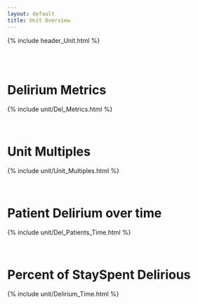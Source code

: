```yaml
---
layout: default
title: Unit Overview
---
```

{% include header_Unit.html %}

<br><br>


# Delirium Metrics
{% include unit/Del_Metrics.html %}

<br>



# Unit Multiples
{% include unit/Unit_Multiples.html %}

<br>

# Patient Delirium over time
{% include unit/Del_Patients_Time.html %}

<br>

# Percent of StaySpent Delirious
{% include unit/Delirium_Time.html %}
